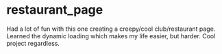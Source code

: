 # restaurant_page

Had a lot of fun with this one creating a creepy/cool club/restaurant page. Learned the dynamic loading which makes my life easier, but harder. Cool project regardless.
